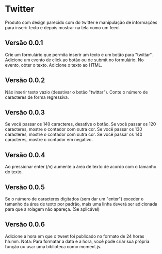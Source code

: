 # Twitter
Produto com design parecido com do twitter e manipulação de informações para inserir texto e depois mostrar na tela como um feed.

## Versão 0.0.1

Crie um formulário que permita inserir um texto e um botão para "twittar".
Adicione um evento de click ao botão ou de submit no formulário.
No evento, obter o texto.
Adicione o texto ao HTML.

## Versão 0.0.2

Não inserir texto vazio (desativar o botão "twittar").
Conte o número de caracteres de forma regressiva.

## Versão 0.0.3

Se você passar os 140 caracteres, desative o botão.
Se você passar os 120 caracteres, mostre o contador com outra cor.
Se você passar os 130 caracteres, mostre o contador com outra cor.
Se você passar os 140 caracteres, mostre o contador em negativo.

## Versão 0.0.4

Ao pressionar enter (/n) aumente a área de texto de acordo com o tamanho do texto.

## Versão 0.0.5

Se o número de caracteres digitados (sem dar um "enter") exceder o tamanho da área de texto por padrão, mais uma linha deverá ser adicionada para que a rolagem não apareça. (Se aplicável)

## Versão 0.0.6

Adicione a hora em que o tweet foi publicado no formato de 24 horas hh:mm.
Nota: Para formatar a data e a hora, você pode criar sua própria função ou usar uma biblioteca como moment.js.
